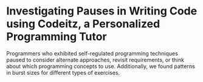 # Investigating Pauses in Writing Code using Codeitz, a Personalized Programming Tutor

Programmers who exhibited self-regulated programming techniques paused to consider alternate approaches, revisit requirements, or think about which programming concepts to use. Additionally, we found patterns in burst sizes for different types of exercises.


